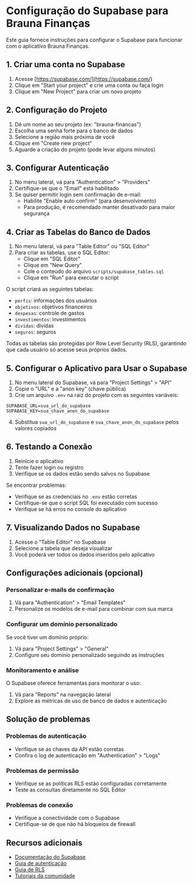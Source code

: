 # Configuração do Supabase para Brauna Finanças

Este guia fornece instruções para configurar o Supabase para funcionar com o aplicativo Brauna Finanças.

## 1. Criar uma conta no Supabase

1. Acesse [https://supabase.com/](https://supabase.com/)
2. Clique em "Start your project" e crie uma conta ou faça login
3. Clique em "New Project" para criar um novo projeto

## 2. Configuração do Projeto

1. Dê um nome ao seu projeto (ex: "brauna-financas")
2. Escolha uma senha forte para o banco de dados
3. Selecione a região mais próxima de você
4. Clique em "Create new project"
5. Aguarde a criação do projeto (pode levar alguns minutos)

## 3. Configurar Autenticação

1. No menu lateral, vá para "Authentication" > "Providers"
2. Certifique-se que o "Email" está habilitado
3. Se quiser permitir login sem confirmação de e-mail:
   - Habilite "Enable auto confirm" (para desenvolvimento)
   - Para produção, é recomendado manter desativado para maior segurança

## 4. Criar as Tabelas do Banco de Dados

1. No menu lateral, vá para "Table Editor" ou "SQL Editor"
2. Para criar as tabelas, use o SQL Editor:
   - Clique em "SQL Editor"
   - Clique em "New Query"
   - Cole o conteúdo do arquivo `scripts/supabase_tables.sql`
   - Clique em "Run" para executar o script

O script criará as seguintes tabelas:
- `perfis`: informações dos usuários
- `objetivos`: objetivos financeiros
- `despesas`: controle de gastos
- `investimentos`: investimentos
- `dividas`: dívidas
- `seguros`: seguros

Todas as tabelas são protegidas por Row Level Security (RLS), garantindo que cada usuário só acesse seus próprios dados.

## 5. Configurar o Aplicativo para Usar o Supabase

1. No menu lateral do Supabase, vá para "Project Settings" > "API"
2. Copie o "URL" e a "anon key" (chave pública)
3. Crie um arquivo `.env` na raiz do projeto com as seguintes variáveis:

```
SUPABASE_URL=sua_url_do_supabase
SUPABASE_KEY=sua_chave_anon_do_supabase
```

4. Substitua `sua_url_do_supabase` e `sua_chave_anon_do_supabase` pelos valores copiados

## 6. Testando a Conexão

1. Reinicie o aplicativo
2. Tente fazer login ou registro
3. Verifique se os dados estão sendo salvos no Supabase

Se encontrar problemas:
- Verifique se as credenciais no `.env` estão corretas
- Certifique-se que o script SQL foi executado com sucesso
- Verifique se há erros no console do aplicativo

## 7. Visualizando Dados no Supabase

1. Acesse o "Table Editor" no Supabase
2. Selecione a tabela que deseja visualizar
3. Você poderá ver todos os dados inseridos pelo aplicativo

## Configurações adicionais (opcional)

### Personalizar e-mails de confirmação

1. Vá para "Authentication" > "Email Templates"
2. Personalize os modelos de e-mail para combinar com sua marca

### Configurar um domínio personalizado

Se você tiver um domínio próprio:

1. Vá para "Project Settings" > "General"
2. Configure seu domínio personalizado seguindo as instruções

### Monitoramento e análise

O Supabase oferece ferramentas para monitorar o uso:

1. Vá para "Reports" na navegação lateral
2. Explore as métricas de uso de banco de dados e autenticação

## Solução de problemas

### Problemas de autenticação

- Verifique se as chaves da API estão corretas
- Confira o log de autenticação em "Authentication" > "Logs"

### Problemas de permissão

- Verifique se as políticas RLS estão configuradas corretamente
- Teste as consultas diretamente no SQL Editor

### Problemas de conexão

- Verifique a conectividade com o Supabase
- Certifique-se de que não há bloqueios de firewall

## Recursos adicionais

- [Documentação do Supabase](https://supabase.com/docs)
- [Guia de autenticação](https://supabase.com/docs/guides/auth)
- [Guia de RLS](https://supabase.com/docs/guides/auth/row-level-security)
- [Tutoriais da comunidade](https://supabase.com/blog) 